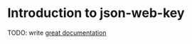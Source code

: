 # Introduction to json-web-key

TODO: write [great documentation](http://jacobian.org/writing/what-to-write/)
